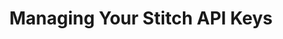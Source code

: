 ---
# -------------------------- #
#      Page & Formatting     #
# -------------------------- #

title: Managing Your Stitch API Keys
permalink: /account-security/managing-stitch-api-keys
keywords: api keys, create api key, stitch connect access
layout: general

summary: "Manage your Stitch API access keys."
toc: true

key: "manage-api-keys"
type: "account-settings"
weight: 4


# -------------------------- #
#  Stitch Plan Requirements  #
# -------------------------- #

minimum-plan: "unlimited"

minimum-plan-cta:
  feature: "API access "
  title: "{{ site.data.strings.enterprise.title.is-an | prepend: page.minimum-plan-cta.feature | flatify }}"
  copy: "{{ site.data.strings.enterprise.copy.is-an |  prepend: page.minimum-plan-cta.feature | flatify }}"


# -------------------------- #
#        Introduction        #
# -------------------------- #

intro: |
  {% include misc/data-files.html %}

  With the Stitch API, you can programmatically control your Stitch account. This enables you to quickly create and configure integrations, select tables and columns for replication, connect Stitch with an external scheduler, and more.

  In this guide, we'll cover:

  {% for section in page.sections %}
  - [{{ section.summary }}](#{{ section.anchor }})
  {% endfor %}


# -------------------------- #
#           Content          #
# -------------------------- #

sections:
  - title: "API key basics"
    anchor: "api-key-basics"
    summary: "Some API key basics"
    content: |
      {% for subsection in section.subsections %}
      - [{{ subsection.title }}](#{{ subsection.anchor }})
      {% endfor %}
    subsections:
      - title: "What does an API key do?"
        anchor: "api-key-actions"
        content: |
          A Stitch API key grants the user access to your Stitch account via the API. API keys should be handled like other credentials, such as a password. Stitch will display API keys only once, immediately after they are created.

          {% include important.html type="single-line" content="**Don't share your API key!** Not even with Stitch Support. Keep it secret; keep it safe." %}

          If an API key is lost or compromised, [delete the API key in Stitch](#delete-api-key) and then [create a new one](#create-api-key).

      - title: "How many API keys can I have?"
        anchor: "maximum-api-keys"
        content: |
          A single Stitch account may have up to 10 API keys at a time. This includes API keys that are currently enabled or disabled.

      - title: "Who can create an API key?"
        anchor: "who-can-create-keys"
        content: |
          Any team member in a Stitch account that has API access can create, delete, disable, or re-enable an API key. While API keys are specific to the user who created them, all members of a Stitch account will be able to see high-level details about the API keys in use:

          ![An enabled API access key with a description]({{ site.baseurl }}/images/account-security/api-key-table.png)

      - title: "What Stitch plans include API access?"
        anchor: "plans-with-api-access"
        content: |
          Only Stitch {{ site.data.stitch.subscription-plans.unlimited }} and {{ site.data.stitch.subscription-plans.unlimited-plus }} plans includes access to the Stitch API. 

      - title: "What happens if I downgrade to a plan without API access?"
        anchor: "plan-downgrade"
        content: |
          If you decide to downgrade to a plan without API access, your API keys will be revoked (disabled).

          If you upgrade from a plan without API access to a plan that includes it, and you previously created API keys in your account, you will need to [re-enable the API keys](#disable-reenable-api-key) to utilize the API again.

  - title: "Create an API key"
    anchor: "create-api-key"
    summary: "How to create an API key"
    content: |
      To create an API key:

      1. Click the {{ app.menu-paths.account-settings }}.
      2. Click the **{{ app.page-names.account-settings }}** tab.
      3. In the **API access keys** section, click the {{ app.buttons.generate-api-key }} button. This will open the **Configure Your API Access Key** page.
      4. In the **Key Description** field, enter a description of what the API key will be used for. For example: `Used to create and configure Salesforce integrations`
      5. Click {{ app.buttons.save-api-key }}.
      6. The API key will be created and display on a new page. **Copy the API key before closing the page** - Stitch will only display the API key once.
      7. After you've copied the API key, click {{ app.buttons.close-continue }}.

      An entry for the API key will display in the **API access keys** section of the {{ app.page-names.account-settings }} page:

      ![An enabled API access key with a description]({{ site.baseurl }}/images/account-security/api-key-table.png)

  - title: "Delete an API key"
    anchor: "delete-api-key"
    summary: "How to delete an API key"
    content: |
      If an API key is lost or compromised, you should delete the key in Stitch and create a new one.

      To delete an API key:

      1. Click the {{ app.menu-paths.account-settings }}.
      2. Click the **{{ app.page-names.account-settings }}** tab.
      3. Locate the API key you want to delete in the **API access keys** section.

         {% include tip.html type="single-line" content="**Not sure which key you need to delete?** If you know the last four characters of the key, you can match them to the value in the **Key (last 4)** column." %}
      4. Click the icon next to the **Status** column.
      5. Click **Delete this key**.
      6. You'll be prompted to confirm the deletion. Click **Delete** to continue and delete the API key.

  - title: "Disable or re-enable an API key"
    anchor: "disable-reenable-api-key"
    summary: "How to disable or re-enable an API key"
    content: |
      If you want to temporarily disable an API key, you can click the icon next to the key and use the **Disable this key** option.

      To re-enable a disabled key, click the icon next to the **Status** column and select **Re-enable this key**.

  - title: "Manage Stitch partner account access"
    anchor: "manage-stitch-partner-account-access"
    summary: "How to manage Stitch partner account access"
    content: |
      Refer to the [Manage Stitch partner account access guide]({{ link.account.manage-partner-access | prepend: site.baseurl }}) to learn more about managing partner account access.
---